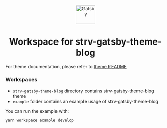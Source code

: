 <p align="center">
  <a href="https://www.gatsbyjs.org">
    <img alt="Gatsby" src="https://www.gatsbyjs.org/monogram.svg" width="60" />
  </a>
</p>
<h1 align="center">
  Workspace for strv-gatsby-theme-blog
</h1>

For theme documentation, please refer to [theme README](strv-gatsby-theme-blog/README.md)

### Workspaces

- `strv-gatsby-theme-blog` directory contains strv-gatsby-theme-blog theme
- `example` folder contains an example usage of strv-gatsby-theme-blog

You can run the example with:

```shell
yarn workspace example develop
```
